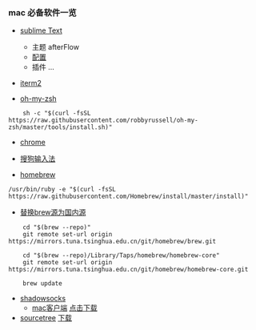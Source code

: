 ### mac 必备软件一览

* [sublime Text](https://www.sublimetext.com/)
    * 主题 afterFlow 
    * [配置](./sublime.md)
    * 插件
    ... 

* [iterm2](https://www.iterm2.com/)
* [oh-my-zsh](https://github.com/robbyrussell/oh-my-zsh)

```
    sh -c "$(curl -fsSL https://raw.githubusercontent.com/robbyrussell/oh-my-zsh/master/tools/install.sh)"
```

* [chrome](https://www.google.cn/intl/zh-CN/chrome/?brand=CHBD&gclid=EAIaIQobChMIs_v-yMzd2wIVRSUrCh0ZXA51EAAYASAAEgJ2efD_BwE&gclsrc=aw.ds&dclid=CNjukczM3dsCFUh6vQodpKYGPg#)
* [搜狗输入法](https://pinyin.sogou.com/mac/)

* [homebrew](https://brew.sh/)
```
/usr/bin/ruby -e "$(curl -fsSL https://raw.githubusercontent.com/Homebrew/install/master/install)"
```

* [替换brew源为国内源](https://mirrors.tuna.tsinghua.edu.cn/help/homebrew/)
 ```
     cd "$(brew --repo)"
     git remote set-url origin https://mirrors.tuna.tsinghua.edu.cn/git/homebrew/brew.git

     cd "$(brew --repo)/Library/Taps/homebrew/homebrew-core"
     git remote set-url origin https://mirrors.tuna.tsinghua.edu.cn/git/homebrew/homebrew-core.git

     brew update
  ```

* [shadowsocks](https://github.com/shadowsocks/shadowsocks)
    * [mac客户端](https://github.com/shadowsocks/shadowsocks-iOS/releases) [点击下载](https://github.com/shadowsocks/shadowsocks-iOS/releases/download/2.6.3/ShadowsocksX-2.6.3.dmg)
* [sourcetree](https://www.sourcetreeapp.com/)  [下载](https://downloads.atlassian.com/software/sourcetree/Sourcetree_2.7.6a.zip?_ga=2.48486435.485353572.1529338562-933830212.1529338562)











